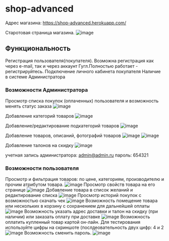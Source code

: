 # shop-advanced
Адрес магазина:
https://shop-advanced.herokuapp.com/

Старотовая страница магазина.
![image](https://user-images.githubusercontent.com/15821848/134776889-1f1041ba-450d-437f-b663-7802b6c6fdcf.png)
## Функциональность ##
Регистрация пользователя(покупателя). Возможна регистрация как через e-mail, так и через аккаунт Гугл.Полностью работает - регистрируйтесь.
Подключение личного кабинета покупателя
Наличие в системе Администратора
### Возможности Администратора ###
Просмотр списка покупок (оплаченных) пользователя и возможность менять статус заказа
![image](https://user-images.githubusercontent.com/15821848/134780602-75f58157-66dd-4206-bbc3-a3eb4d12b608.png)

Добавление категорий товаров
![image](https://user-images.githubusercontent.com/15821848/134780640-61842f6f-b1c7-447c-9d71-77995a644d6a.png)

Добавление/редактирование подкатегорий товаров
![image](https://user-images.githubusercontent.com/15821848/134780646-78f34252-958b-4f3b-b011-f29629698d8e.png)

Добавление товаров, описаний, фотографий товаров
![image](https://user-images.githubusercontent.com/15821848/134780608-ac49cede-23e0-4415-bb95-f69ae5960b08.png)
![image](https://user-images.githubusercontent.com/15821848/134780620-8a0fa464-5b7c-4e09-9ab6-9bf0ab201f23.png)

Добавление талонов на скидку
![image](https://user-images.githubusercontent.com/15821848/134780664-ad2f80eb-51dd-4ff2-a492-78a41917a316.png)


учетная запись администратора: admin@admin.ru пароль: 654321
### Возможности пользователя ###
Просмотр и фильтрация товаров: по цене, категориям, производителю и прочим атрибутом товара.
![image](https://user-images.githubusercontent.com/15821848/134780273-f803bd9b-4820-4787-ae74-8129010dccc3.png)
Просмотр свойств товара на его странице
![image](https://user-images.githubusercontent.com/15821848/134780288-35078e65-0461-442b-97b4-909a2699a625.png)
Добавление товара в список желаний и редактирование списка
![image](https://user-images.githubusercontent.com/15821848/134780302-9313f544-a6d2-4c67-b8bd-f13e104d4987.png)
Просмотр историй покупок с возможностью скачать чек
![image](https://user-images.githubusercontent.com/15821848/134780339-5d3a08aa-ccfe-49a0-8fae-9b29b67bf6b2.png)
Возможность помещение товара или нескольких в корзину с сохранением для дальнейшей оплаты
![image](https://user-images.githubusercontent.com/15821848/134780373-13979254-1d43-456e-a70b-0fa87def4d71.png)
Возможность указать адрес доставки и талон на скидку (при наличии) или заказать оплату при доставке
![image](https://user-images.githubusercontent.com/15821848/134780405-c85ac724-7f79-4f92-ad98-f8e8b34dd619.png)
Возможность оплатить купленный товар картой он-лайн. Для тестирования используйте цифры на скриншоте (послдеовательность двух цифр: 4 и 2
![image](https://user-images.githubusercontent.com/15821848/134780488-c28bf799-a924-4833-aed6-1f6bcfe73180.png)
Возможность сменить пароль.
![image](https://user-images.githubusercontent.com/15821848/134780549-3c991017-f039-4c6e-a6fc-764643cba7b8.png)
